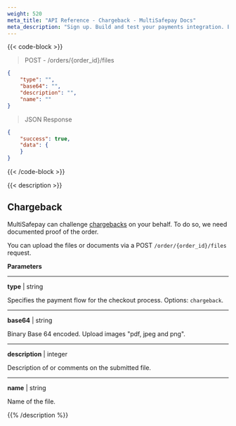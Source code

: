 ```yaml
---
weight: 520
meta_title: "API Reference - Chargeback - MultiSafepay Docs"
meta_description: "Sign up. Build and test your payments integration. Explore our products and services. Use our API Reference, SDKs, and wrappers. Get support."
---
```

{{< code-block >}}
> POST - /orders/{order_id}/files

```json
{
    "type": "",
    "base64": "",
    "description": "",
    "name": ""
}
```

> JSON Response

```json
{
    "success": true,
    "data": {
    }
}
```
{{< /code-block >}}

{{< description >}}
## Chargeback

MultiSafepay can challenge [chargebacks](/payments/chargebacks/) on your behalf. To do so, we need documented proof of the order.

You can upload the files or documents via a POST `/order/{order_id}/files` request.

**Parameters**

----------------
__type__ | string

Specifies the payment flow for the checkout process. Options: `chargeback`.

----------------
__base64__ | string

Binary Base 64 encoded. Upload images "pdf, jpeg and png". 

----------------
__description__ | integer

Description of or comments on the submitted file. 

----------------
__name__ | string

Name of the file.

{{% /description %}}

